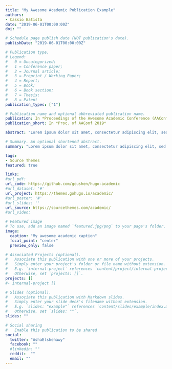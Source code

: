```yaml
---
title: "My Awesome Academic Publication Example"
authors:
- Cassio Batista
date: "2019-06-01T00:00:00Z"
doi: ""

# Schedule page publish date (NOT publication's date).
publishDate: "2019-06-01T00:00:00Z"

# Publication type.
# Legend: 
#   0 = Uncategorized; 
#   1 = Conference paper;
#   2 = Journal article;
#   3 = Preprint / Working Paper; 
#   4 = Report; 
#   5 = Book; 
#   6 = Book section;
#   7 = Thesis; 
#   8 = Patent
publication_types: ["1"]

# Publication name and optional abbreviated publication name.
publication: In *Proceedings of the Awesome Academic Conference (AAConf'19)*
publication_short: In *Proc. of AAConf 2019*

abstract: "Lorem ipsum dolor sit amet, consectetur adipiscing elit, sed do eiusmod tempor incididunt ut labore et dolore magna aliqua. Ut enim ad minim veniam, quis nostrud exercitation ullamco laboris nisi ut aliquip ex ea commodo consequat. Duis aute irure dolor in reprehenderit in voluptate velit esse cillum dolore eu fugiat nulla pariatur. Excepteur sint occaecat cupidatat non proident, sunt in culpa qui officia deserunt mollit anim id est laborum."

# Summary. An optional shortened abstract.
summary: "Lorem ipsum dolor sit amet, consectetur adipiscing elit, sed do eiusmod tempor incididunt ut labore et dolore magna aliqua."

tags:
- Source Themes
featured: true

links:
#url_pdf:  
url_code: https://github.com/gcushen/hugo-academic
#url_dataset: '#'
url_project: https://themes.gohugo.io/academic/
#url_poster: '#'
#url_slides: ''
url_source: https://sourcethemes.com/academic/
#url_video: 

# Featured image
# To use, add an image named `featured.jpg/png` to your page's folder. 
image:
  caption: "My awesome academic caption"
  focal_point: "center"
  preview_only: false

# Associated Projects (optional).
#   Associate this publication with one or more of your projects.
#   Simply enter your project's folder or file name without extension.
#   E.g. `internal-project` references `content/project/internal-project/index.md`.
#   Otherwise, set `projects: []`.
projects: []
#- internal-project []

# Slides (optional).
#   Associate this publication with Markdown slides.
#   Simply enter your slide deck's filename without extension.
#   E.g. `slides: "example"` references `content/slides/example/index.md`.
#   Otherwise, set `slides: ""`.
slides: ""

# Social sharing
#   Enable this publication to be shared
social:
  twitter: "AshaElshehawy"
  facebook: ""
  #linkedin: ""
  reddit:  ""
  email: ""
---
```


